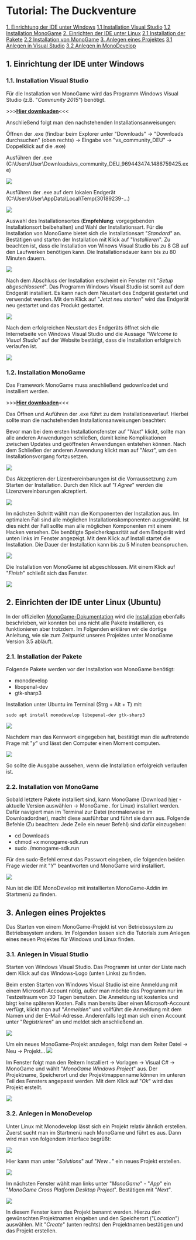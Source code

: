 # Tutorial: The Duckventure

[1. Einrichtung der IDE unter Windows](#Nr1)
[1.1 Installation Visual Studio](#Nr1.1)
[1.2 Installation MonoGame](#Nr1.2)
[2. Einrichten der IDE unter Linux](#Nr2)
[2.1 Installation der Pakete](#Nr2.1)
[2.2 Installation von MonoGame](#Nr2.2)
[3. Anlegen eines Projektes](#Nr3)
[3.1 Anlegen in Visual Studio](#Nr3.1)
[3.2 Anlegen in MonoDevelop](#Nr3.2)

## 1. Einrichtung der IDE unter Windows<a name="Nr1"></a>
### 1.1. Installation Visual Studio<a name="Nr1.1"></a>
Für die Installation von MonoGame wird das Programm Windows Visual Studio (z.B. &quot;<i>Community 2015</i>&quot;) ben&ouml;tigt.</p>
&gt;&gt;&gt;<a href="https://www.visualstudio.com/de/downloads/" target="_blank"><b>Hier downloaden</b></a>&lt;&lt;&lt;</p>
Anschließend folgt man den nachstehenden Installationsanweisungen:</p>
Öffnen der .exe (findbar beim Explorer unter &quot;Downloads&quot; &rarr; &quot;Downloads durchsuchen&quot; (oben rechts) &rarr; Eingabe von &quot;vs_community_DEU&quot; &rarr; Doppelklick auf die .exe)</p>
Ausführen der .exe (C:\Users\User\Downloads\vs_community_DEU_969443474.1486759425.exe)</p>
<img src="images/idewindows/1.png"></p>
Ausführen der .exe auf dem lokalen Endgerät (C:\Users\User\AppData\Local\Temp\{30189239-...)</p>
<img src="images/idewindows/2.png"></p>
Auswahl des Installationsortes (<b>Empfehlung</b>: vorgegebenden Installationsort beibehalten) und Wahl der Installationsart. Für die Installation von MonoGame bietet sich die Installationsart &quot;<i>Standard</i>&quot; an. Bestätigen und starten der Installation mit Klick auf &quot;<i>Installieren</i>&quot;. Zu beachten ist, dass die Installation von Winows Visual Studio bis zu 8 GB auf den Laufwerken benötigen kann. Die Installationsdauer kann bis zu 80 Minuten dauern.</p>
<img src="images/idewindows/3.png"></p>
Nach dem Abschluss der Installation erscheint ein Fenster mit &quot;<i>Setup abgeschlossen!</i>&quot;. Das Programm Windows Visual Studio ist somit auf dem Endgerät installiert. Es kann nach dem Neustart des Endgerät gestartet und verwendet werden. Mit dem Klick auf &quot;<i>Jetzt neu starten</i>&quot; wird das Endgerät neu gestartet und das Produkt gestartet.</p>
<img src="images/idewindows/4.png"></p>
Nach dem erfolgreichen Neustart des Endgeräts öffnet sich die Internetseite von Windows Visual Studio und die Aussage &quot;<i>Welcome to Visual Studio</i>&quot; auf der Website bestätigt, dass die Installation erfolgreich verlaufen ist.</p>
<img src="images/idewindows/5.png"></p>

### 1.2. Installation MonoGame<a name="Nr1.2"></a>
Das Framework MonoGame muss anschließend gedownloadet und installiert werden.</p>
&gt;&gt;&gt;<a href="http://www.monogame.net/downloads/" target="_blank"><b>Hier downloaden</b></a>&lt;&lt;&lt;</p>
Das Öffnen und Auführen der .exe führt zu dem Installationsverlauf. Hierbei sollte man die nachstehenden Installationsanweisungen beachten:</p>
Bevor man bei dem ersten Installationsfenster auf &quot;<i>Next</i>&quot; klickt, sollte man alle anderen Anwendungen schließen, damit keine Komplikationen zwischen Updates und geöffneten Anwendungen entstehen können. Nach dem Schlie&szlig;en der anderen Anwendung klickt man auf &quot;<i>Next</i>&quot;, um den Installationsvorgang fortzusetzen.</p>
<img src="images/idewindows/6.png"></p>
Das Akzeptieren der Lizentvereinbarungen ist die Vorraussetzung zum Starten der Installation. Durch den Klick auf &quot;<i>I Agree</i>&quot; werden die Lizenzvereinbarungen akzeptiert.</p>
<img src="images/idewindows/7.png"></p>
Im nächsten Schritt wählt man die Komponenten der Installation aus. Im optimalen Fall sind alle möglichen Installationskomponenten ausgewählt. Ist dies nicht der Fall sollte man alle möglichen Komponenten mit einem Hacken versehen. Die benötigte Speicherkapazität auf dem Endgerät wird unten links im Fenster angezeigt. Mit dem Klick auf Install startet die Installation. Die Dauer der Installation kann bis zu 5 Minuten beanspruchen.</p>
<img src="images/idewindows/8.png"></p>
Die Installation von MonoGame ist abgeschlossen. Mit einem Klick auf &quot;<i>Finish</i>&quot; schlie&szlig;t sich das Fenster.</p>
<img src="images/idewindows/9.png"></p>

## 2. Einrichten der IDE unter Linux (Ubuntu)<a name="Nr2"></a>
In der offiziellen <a href="http://www.monogame.net/documentation/?page=main" target="_blank">MonoGame-Dokumentation</a> wird die <a href="http://www.monogame.net/documentation/?page=Setting_Up_MonoGame" target="_blank">Installation</a> ebenfalls beschrieben, wir konnten bei uns nicht alle Pakete installieren, es funktionieren aber trotzdem. Im Folgenden erklären wir die dortige Anleitung, wie sie zum Zeitpunkt unseres Projektes unter MonoGame Version 3.5 abl&auml;uft.

### 2.1. Installation der Pakete<a name="Nr2.1"></a>
Folgende Pakete werden vor der Installation von MonoGame ben&ouml;tigt:</p>

- monodevelop
- libopenal-dev
- gtk-sharp3

Installation unter Ubuntu im Terminal (Strg + Alt + T) mit:</p>

	sudo apt install monodevelop libopenal-dev gtk-sharp3

<img src="images/idelinux/password.png"></p>
Nachdem man das Kennwort eingegeben hat, best&auml;tigt man die auftretende Frage mit "<i>y</i>" und lässt den Computer einen Moment computen.</p>
<img src="images/idelinux/done.png"></p>
So sollte die Ausgabe aussehen, wenn die Installation erfolgreich verlaufen ist.</p>

### 2.2. Installation von MonoGame<a name="Nr2.2"></a>
Sobald letztere Pakete installiert sind, kann MonoGame (Download <a href="http://www.monogame.net/downloads/" target="_blank">hier</a> - aktuelle Version auswählen -> MonoGame *.* for Linux) installiert werden. Dafür navigiert man im Terminal zur Datei (normalerweise im Downloadordner), macht diese ausführbar und führt sie dann aus. Folgende Befehle (Zu beachten: Jede Zeile ein neuer Befehl) sind daf&uuml;r einzugeben:</p>

- cd Downloads<br>
- chmod +x monogame-sdk.run
- sudo ./monogame-sdk.run

F&uuml;r den sudo-Befehl erneut das Passwort eingeben, die folgenden beiden Frage wieder mit "<i>Y</i>" beantworten und MonoGame wird installiert.</p>
<img src="images/idelinux/menu.png"></p>
Nun ist die IDE MonoDevelop mit installierten MonoGame-Addin im Startmen&uuml; zu finden.</p>

## 3. Anlegen eines Projektes<a name="Nr3"></a>
Das Starten von einem MonoGame-Projekt ist von Betriebssystem zu Betriebssystem anders. Im Folgenden lassen sich die Tutorials zum Anlegen eines neuen Projektes für Windows und Linux finden.</p>

### 3.1. Anlegen in Visual Studio<a name="Nr3.1"></a>
Starten von Windows Visual Studio. Das Programm ist unter der Liste nach dem Klick auf das Windows-Logo (unten Links) zu finden.</p>
Beim ersten Starten von Windows Visual Studio ist eine Anmeldung mit einem Microsoft-Account nötig, außer man möchte das Programm nur im Testzeitraum von 30 Tagen benutzen. Die Anmeldung ist kostenlos und birgt keine späteren Kosten. Falls man bereits über einen Microsoft-Account verfügt, klickt man auf &quot;<i>Anmelden</i>&quot; und vollführt die Anmeldung mit dem Namen und der E-Mail-Adresse. Anderenfalls legt man sich einen Account unter &quot;<i>Registrieren</i>&quot; an und meldet sich anschließend an.</p>
<img src="images/idewindows/10.png"></p>
Um ein neues MonoGame-Projekt anzulegen, folgt man dem Reiter Datei -> Neu -> Projekt...
<img src="images/idewindows/11.png"></p>
Im Fenster folgt man den Reitern Installiert -> Vorlagen -> Visual C&#35; -> MonoGame und wählt &quot;<i>MonoGame Windows Project</i>&quot; aus. Der Projektname, Speicherort und der Projektmappenname können im unteren Teil des Fensters angepasst werden. Mit dem Klick auf &quot;<i>Ok</i>&quot; wird das Projekt erstellt.</p>
<img src="images/idewindows/12.png"></p>

### 3.2. Anlegen in MonoDevelop<a name="Nr3.2"></a>
Unter Linux mit Monodevelop lässt sich ein Projekt relativ &auml;hnlich erstellen. Zuerst sucht man im Startmen&uuml; nach MonoGame und f&uuml;hrt es aus. Dann wird man von folgendem Interface begr&uuml;ßt:</p>
<img src="images/idelinux/interface.png"></p>
Hier kann man unter &quot;<i>Solutions</i>&quot; auf &quot;<i>New...</i>&quot; ein neues Projekt erstellen.</p>
<img src="images/idelinux/newsolution.png"></p>
Im n&auml;chsten Fenster wählt man links unter &quot;<i>MonoGame</i>&quot; - &quot;<i>App</i>&quot; ein &quot;<i>MonoGame Cross Platform Desktop Project</i>&quot;. Best&auml;tigen mit &quot;<i>Next</i>&quot;.</p>
<img src="images/idelinux/configure.png"></p>
In diesem Fenster kann das Projekt benannt werden. Hierzu den gewünschten Projektnamen eingeben und den Speicherort (&quot;<i>Location</i>&quot;) auswählen. Mit &quot;<i>Create</i>&quot; (unten rechts) den Projektnamen bestätigen und das Projekt erstellen.</p>
